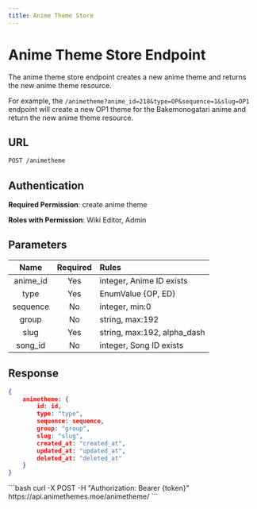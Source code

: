 ```yaml
---
title: Anime Theme Store
---
```


<Block>

# Anime Theme Store Endpoint

The anime theme store endpoint creates a new anime theme and returns the new anime theme resource.

For example, the `/animetheme?anime_id=218&type=OP&sequence=1&slug=OP1` endpoint will create a new OP1 theme for the Bakemonogatari anime and return the new anime theme resource.

## URL

```sh
POST /animetheme
```

## Authentication

**Required Permission**: create anime theme

**Roles with Permission**: Wiki Editor, Admin

## Parameters

| Name     | Required | Rules                       |
| :------: | :------: | :-------------------------- |
| anime_id | Yes      | integer, Anime ID exists    |
| type     | Yes      | EnumValue {OP, ED}          |
| sequence | No       | integer, min:0              |
| group    | No       | string, max:192             |
| slug     | Yes      | string, max:192, alpha_dash |
| song_id  | No       | integer, Song ID exists     |

## Response

```json
{
    animetheme: {
        id: id,
        type: "type",
        sequence: sequence,
        group: "group",
        slug: "slug",
        created_at: "created_at",
        updated_at: "updated_at",
        deleted_at: "deleted_at"
    }
}
```

<Example>

<CURL>
```bash
curl -X POST -H "Authorization: Bearer {token}" https://api.animethemes.moe/animetheme/
```
</CURL>

</Example>

</Block>